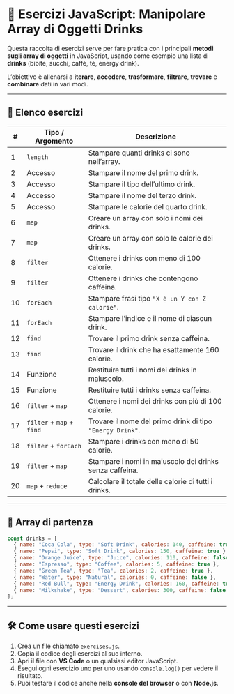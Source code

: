 # 🍹 Esercizi JavaScript: Manipolare Array di Oggetti Drinks

Questa raccolta di esercizi serve per fare pratica con i principali **metodi sugli array di oggetti** in JavaScript, usando come esempio una lista di **drinks** (bibite, succhi, caffè, tè, energy drink).  

L’obiettivo è allenarsi a **iterare**, **accedere**, **trasformare**, **filtrare**, **trovare** e **combinare** dati in vari modi.  

---

## 📝 Elenco esercizi

| #  | Tipo / Argomento          | Descrizione                                                                 |
|----|---------------------------|-----------------------------------------------------------------------------|
| 1  | `length`                  | Stampare quanti drinks ci sono nell’array.                                  |
| 2  | Accesso                   | Stampare il nome del primo drink.                                           |
| 3  | Accesso                   | Stampare il tipo dell’ultimo drink.                                         |
| 4  | Accesso                   | Stampare il nome del terzo drink.                                           |
| 5  | Accesso                   | Stampare le calorie del quarto drink.                                       |
| 6  | `map`                     | Creare un array con solo i nomi dei drinks.                                 |
| 7  | `map`                     | Creare un array con solo le calorie dei drinks.                             |
| 8  | `filter`                  | Ottenere i drinks con meno di 100 calorie.                                  |
| 9  | `filter`                  | Ottenere i drinks che contengono caffeina.                                  |
| 10 | `forEach`                 | Stampare frasi tipo `"X è un Y con Z calorie"`.                             |
| 11 | `forEach`                 | Stampare l’indice e il nome di ciascun drink.                               |
| 12 | `find`                    | Trovare il primo drink senza caffeina.                                      |
| 13 | `find`                    | Trovare il drink che ha esattamente 160 calorie.                            |
| 14 | Funzione                  | Restituire tutti i nomi dei drinks in maiuscolo.                            |
| 15 | Funzione                  | Restituire tutti i drinks senza caffeina.                                   |
| 16 | `filter` + `map`          | Ottenere i nomi dei drinks con più di 100 calorie.                          |
| 17 | `filter` + `map` + `find` | Trovare il nome del primo drink di tipo `"Energy Drink"`.                   |
| 18 | `filter` + `forEach`      | Stampare i drinks con meno di 50 calorie.                                   |
| 19 | `filter` + `map`          | Stampare i nomi in maiuscolo dei drinks senza caffeina.                     |
| 20 | `map` + `reduce`          | Calcolare il totale delle calorie di tutti i drinks.                        |

---

## 🔹 Array di partenza

```javascript
const drinks = [
  { name: "Coca Cola", type: "Soft Drink", calories: 140, caffeine: true },
  { name: "Pepsi", type: "Soft Drink", calories: 150, caffeine: true },
  { name: "Orange Juice", type: "Juice", calories: 110, caffeine: false },
  { name: "Espresso", type: "Coffee", calories: 5, caffeine: true },
  { name: "Green Tea", type: "Tea", calories: 2, caffeine: true },
  { name: "Water", type: "Natural", calories: 0, caffeine: false },
  { name: "Red Bull", type: "Energy Drink", calories: 160, caffeine: true },
  { name: "Milkshake", type: "Dessert", calories: 300, caffeine: false }
];
```

---

## 🛠️ Come usare questi esercizi

1. Crea un file chiamato `exercises.js`.  
2. Copia il codice degli esercizi al suo interno.  
3. Apri il file con **VS Code** o un qualsiasi editor JavaScript.  
4. Esegui ogni esercizio uno per uno usando `console.log()` per vedere il risultato.  
5. Puoi testare il codice anche nella **console del browser** o con **Node.js**.